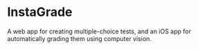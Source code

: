 # InstaGrade

A web app for creating multiple-choice tests, and an iOS app for automatically grading them using computer vision.
